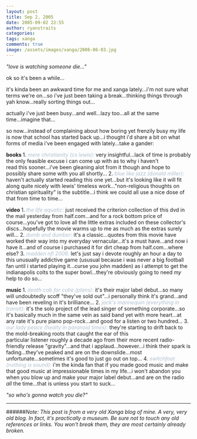 ```yaml
---
layout: post
title: Sep 2, 2005
date: 2005-09-02 22:55
author: ryanstraits
categories:
tags: xanga
comments: true
image: /assets/images/xanga/2006-06-03.jpg
---
```

<em>"love is watching someone die..."</em>

ok so it's been a while...

<!-- break -->

it's kinda been an awkward time for me and xanga lately...i'm not sure what terms we're on...so i've just been taking a break...thinking things through yah know...really sorting things out...

actually i've just been busy...and well...lazy too...all at the same time...imagine that...

so now...instead of complaining about how boring yet frenzily busy my life is now that school has started back up...i thought i'd share a bit on what forms of media i've been engaged with lately...take a gander:

<strong>books
</strong>1. <span style="color:#afbfcf;"><em>mere christianity</em> <em>(cs lewis)</em>:</span> very insightful...lack of time is probably the only feasible excuse i can come up with as to why i haven't read this sooner...i've been gleaning alot from it though and hope to possibly share some with you all shortly...
2. <span style="color:#afbfcf;"><em>blue like jazz</em> <em>(donald miller)</em>:</span> haven't actually started reading this one yet...but it's looking like it will fit along quite nicely with lewis' timeless work..."non-religious thoughts on christian spirituality" is the subtitle...i think we could all use a nice dose of that from time to time...

<strong>video
</strong>1. <span style="color:#afbfcf;"><em>the life aquatic</em>:</span> just received the criterion collection of this dvd in the mail yesterday from half.com...and for a rock bottom price of course...you've got to love all the little extras included on these collector's discs...hopefully the movie warms up to me as much as the extras surely will...
2. <span style="color:#afbfcf;"><em>dumb and dumber</em>:</span> it's a classic...quotes from this movie have worked their way into my everyday vernacular...it's a must have...and now i have it...and of course i purchased it for dirt cheap from half.com...where else?
3. <em><span style="color:#afbfcf;">madden nfl 2006</span></em><span style="color:#afbfcf;">:</span> let's just say i devote roughly an hour a day to this unusually addictive game (ususual because i was never a big football fan until i started playing it...curse you john madden) as i attempt to get the indianapolis colts to the super bowl...they're obviously going to need <em>my</em> help to do so...

<strong>music
</strong>1. <span style="color:#afbfcf;"><em>death cab for cutie (plans)</em>:</span> it's their major label debut...so many will undoubtedly scoff "they've sold out"...i personally think it's grand...and have been reveling in it's brilliance...
2. <span style="color:#afbfcf;"><em>jack's mannequin (everything in transit)</em>:</span> it's the solo project of the lead singer of something corporate...so it's basically much in the same vein as said band yet with more heart...at any rate it's pure piano pop-rock...and good for a listen or two hundred...
3. <span style="color:#afbfcf;"><em>our lady peace (healty in paranoid times)</em>:</span> they're starting to drift back to the mold-breaking roots that caught the ear of this particular listener roughly a decade ago from their more recent radio-friendly release "gravity"...and that i applaud...however...i think their spark is fading...they've peaked and are on the downslide...most unfortunate...sometimes it's good to just go out on top...
4. <span style="color:#afbfcf;"><em>switchfoot (nothing is sound)</em>:</span> i'm the kinda fan that if you made good music and make that good music at impressionable times in my life...i won't abandon you when you blow up and make your major label debut...and are on the radio <em>all</em> the time...that is unless you start to suck...

<em>"so who's gonna watch you die?"</em>

---

######*Note: This post is from a very old Xanga blog of mine. A very, very old blog. In fact, it's practically a museum. Be sure not to touch any old references or links. You won't break them, they are most certainly already broken.*